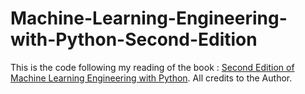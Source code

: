 # Machine-Learning-Engineering-with-Python-Second-Edition

This is the code following my reading of the book : [Second Edition of Machine Learning Engineering with Python](https://www.packtpub.com/product/machine-learning-engineering-with-python-second-edition/9781837631964). 
All credits to the Author.